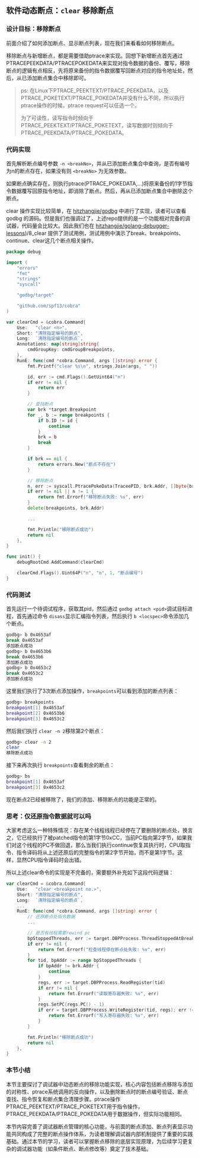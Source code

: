 ## 软件动态断点：`clear` 移除断点

### 设计目标：移除断点

前面介绍了如何添加断点、显示断点列表，现在我们来看看如何移除断点。

移除断点与新增断点，都是需要借助ptrace来实现。回想下新增断点首先通过PTRACEPEEKDATA/PTRACEPOKEDATA来实现对指令数据的备份、覆写，移除断点的逻辑有点相反，先将原来备份的指令数据覆写回断点对应的指令地址处，然后，从已添加断点集合中移除即可。

> ps: 在Linux下PTRACE_PEEKTEXT/PTRACE_PEEKDATA，以及PTRACE_POKETEXT/PTRACE_POKEDATA并没有什么不同，所以执行ptrace操作的时候，ptrace request可以任选一个。
>
> 为了可读性，读写指令时倾向于PTRACE_PEEKTEXT/PTRACE_POKETEXT，读写数据时则倾向于PTRACE_PEEKDATA/PTRACE_POKEDATA。

### 代码实现

首先解析断点编号参数 `-n <breakNo>`，并从已添加断点集合中查询，是否有编号为n的断点存在，如果没有则 `<breakNo>` 为无效参数。

如果断点确实存在，则执行ptrace(PTRACE_POKEDATA,...)将原来备份的1字节指令数据覆写回原指令地址，即消除了断点。然后，再从已添加断点集合中删除这个断点。

clear 操作实现比较简单，在 [hitzhangjie/godbg](https://github.com/hitzhangjie/godbg) 中进行了实现，读者可以查看 godbg 的源码。但是我们也强调过了，上述repo提供的是一个功能相对完备的调试器，代码量会比较大。因此我们也在 [hitzhangjie/golang-debugger-lessons](https://github.com/hitzhangjie/golang-debugger-lessons))/8_clear 提供了测试用例，测试用例中演示了break、breakpoints、continue、clear这几个断点相关操作。

```go
package debug

import (
    "errors"
    "fmt"
    "strings"
    "syscall"

    "godbg/target"

    "github.com/spf13/cobra"
)

var clearCmd = &cobra.Command{
    Use:   "clear <n>",
    Short: "清除指定编号的断点",
    Long:  `清除指定编号的断点`,
    Annotations: map[string]string{
        cmdGroupKey: cmdGroupBreakpoints,
    },
    RunE: func(cmd *cobra.Command, args []string) error {
        fmt.Printf("clear %s\n", strings.Join(args, " "))

        id, err := cmd.Flags().GetUint64("n")
        if err != nil {
            return err
        }

        // 查找断点
        var brk *target.Breakpoint
        for _, b := range breakpoints {
            if b.ID != id {
                continue
            }
            brk = b
            break
        }

        if brk == nil {
            return errors.New("断点不存在")
        }

        // 移除断点
        n, err := syscall.PtracePokeData(TraceePID, brk.Addr, []byte{brk.Orig})
        if err != nil || n != 1 {
            return fmt.Errorf("移除断点失败: %v", err)
        }
        delete(breakpoints, brk.Addr)

        ...

        fmt.Println("移除断点成功")
        return nil
    },
}

func init() {
    debugRootCmd.AddCommand(clearCmd)

    clearCmd.Flags().Uint64P("n", "n", 1, "断点编号")
}
```

### 代码测试

首先运行一个待调试程序，获取其pid，然后通过 `godbg attach <pid>`调试目标进程，首先通过命令 `disass`显示汇编指令列表，然后执行 `b <locspec>`命令添加几个断点。

```bash
godbg> b 0x4653af
break 0x4653af
添加断点成功
godbg> b 0x4653b6
break 0x4653b6
添加断点成功
godbg> b 0x4653c2
break 0x4653c2
添加断点成功
```

这里我们执行了3次断点添加操作，`breakpoints`可以看到添加的断点列表：

```bash
godbg> breakpoints
breakpoint[1] 0x4653af 
breakpoint[2] 0x4653b6 
breakpoint[3] 0x4653c2 
```

然后我们执行 `clear -n 2`移除第2个断点：

```bash
godbg> clear -n 2
clear 
移除断点成功
```

接下来再次执行 `breakpoints`查看剩余的断点：

```bash
godbg> bs
breakpoint[1] 0x4653af 
breakpoint[3] 0x4653c2
```

现在断点2已经被移除了，我们的添加、移除断点的功能是正常的。

### 思考：仅还原指令数据就可以吗

大家考虑这么一种特殊情况：存在某个线程线程已经停在了要删除的断点处，换言之，它已经执行了被patched指令的第1字节0xCC，当前PC指向第2字节，如果我们对这个线程的PC不做回退，那么当我们执行continue恢复其执行时，CPU取指令、指令译码将从上述还原后的完整指令的第2字节开始，而不是第1字节。这样，显然CPU指令译码时会出错。

所以上述clear命令的实现是不完备的，需要额外补充如下这段代码逻辑：

```go
var clearCmd = &cobra.Command{
	Use:   "clear <breakpoint no.>",
	Short: "清除指定编号的断点",
	Long:  `清除指定编号的断点`,
    ...
	RunE: func(cmd *cobra.Command, args []string) error {
        // 还原断点处指令数据
        ...

		// 是否有线程需要rewind pc
		bpStoppedThreads, err := target.DBPProcess.ThreadStoppedAtBreakpoint()
		if err != nil {
			return fmt.Errorf("检查线程停在断点处失败: %v", err)
		}
		for tid, bpAddr := range bpStoppedThreads {
			if bpAddr != brk.Addr {
				continue
			}
			regs, err := target.DBPProcess.ReadRegister(tid)
			if err != nil {
				return fmt.Errorf("读取寄存器失败: %v", err)
			}
			regs.SetPC(regs.PC() - 1)
			if err = target.DBPProcess.WriteRegister(tid, regs); err != nil {
				return fmt.Errorf("写入寄存器失败: %v", err)
			}
		}

		fmt.Println("移除断点成功")
		return nil
	},
}

```

### 本节小结

本节主要探讨了调试器中动态断点的移除功能实现，核心内容包括断点移除与添加的对称性、ptrace系统调用的反向操作，以及删除断点时的断点编号验证、断点查找、指令恢复和断点集合清理步骤。ptrace操作PTRACE_PEEKTEXT/PTRACE_POKETEXT用于指令操作，PTRACE_PEEKDATA/PTRACE_POKEDATA用于数据操作，但实际功能相同。

本节内容完善了调试器断点管理的核心功能，与前面的断点添加、断点列表显示功能共同构成了完整的断点操作体系，为读者理解调试器内部机制提供了重要的实践基础。通过本节的学习，读者可以掌握断点移除的底层实现原理，为后续学习更复杂的调试器功能（如条件断点、断点修改等）奠定了技术基础。